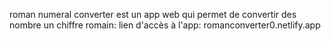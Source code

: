 roman numeral converter est un app web qui permet de convertir des nombre un chiffre romain:
  lien d'accès à l'app:
     romanconverter0.netlify.app
